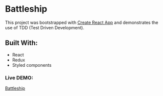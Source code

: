 # Battleship

This project was bootstrapped with [Create React App](https://github.com/facebook/create-react-app) and demonstrates the use of TDD (Test Driven Development).

## Built With:

- React
- Redux
- Styled components

### Live DEMO:

[Battleship](https://harvok17.github.io/battleship/)
